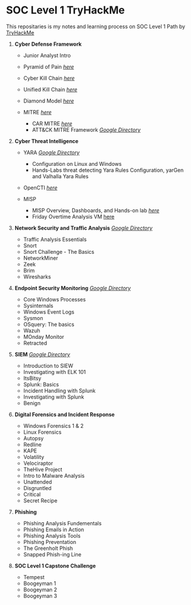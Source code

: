 # SOC Level 1 TryHackMe
This repositaries is my notes and learning process on SOC Level 1 Path by [TryHackMe](https://tryhackme.com/r/paths)

1. **Cyber Defense Framework**
     -  Junior Analyst Intro  
     -  Pyramid of Pain [_here_](https://github.com/KAmii-cxo/Pyramid-of-Pain)
     -  Cyber Kill Chain [_here_](https://github.com/KAmii-cxo/Cyber-Kill-Chain)
     -  Unified Kill Chain [_here_](https://github.com/KAmii-cxo/Unified-Kill-Chain)
     -  Diamond Model [_here_](https://github.com/KAmii-cxo/Diamond-Model)
     -  MITRE [_here_](https://github.com/KAmii-cxo/MITRE-ATT-CK)

         - CAR MITRE [_here_](https://github.com/KAmii-cxo/cyber-analytics-repository)
         - ATT&CK MITRE Framework [_Google Directory_](https://docs.google.com/document/d/1aUVHQrzFAkqdebzNEIKLWSApbIhnS0S9/edit?usp=drive_link&ouid=102943847364636206838&rtpof=true&sd=true)

2. **Cyber Threat Intelligence**
     - YARA [_Google Directory_](https://docs.google.com/document/d/15t-ltxc3rOv8nxS4by9kpoqx9aBmCVlT/edit?usp=drive_link&ouid=102943847364636206838&rtpof=true&sd=true)
        - Configuration on Linux and Windows
        - Hands-Labs threat detecting Yara Rules Configuration, yarGen and Valhalla Yara Rules
     - OpenCTI [_here_](https://github.com/KAmii-cxo/OpenCTI)

     - MISP
        - MISP Overview, Dashboards, and Hands-on lab [_here_](https://github.com/KAmii-cxo/MISP)
        - Friday Overtime Analysis VM [here](https://github.com/KAmii-cxo/Friday-Overtime-Analysis)
  
3. **Network Security and Traffic Analysis** [_Google Directory_](https://drive.google.com/drive/folders/1gklY8wbJSyNy7uBzD4lz0ivO4u5qXnr3?usp=drive_link)
      - Traffic Analysis Essentials
      - Snort
      - Snort Challenge - The Basics
      - NetworkMiner
      - Zeek            
      - Brim            
      - Wiresharks
  
4. **Endpoint Security Monitoring** [_Google Directory_](https://drive.google.com/drive/folders/1-_d2HBVCcWWXjyCyEAJMjfZLFP22YGPV?usp=drive_link)
     - Core Windows Processes
     - Sysinternals
     - Windows Event Logs
     - Sysmon
     - OSquery: The basics
     - Wazuh
     - MOnday Monitor
     - Retracted

5. **SIEM** [_Google Directory_](https://drive.google.com/drive/folders/1LC4BPHQCmXeFCQLjRMn-KdSuO2z7lkRn?usp=drive_link)
     - Introduction to SIEW
     - Investigating with ELK 101
     - ItsBitsy
     - Splunk: Basics
     - Incident Handling with Splunk
     - Investigating with Splunk
     - Benign

6. **Digital Forensics and Incident Response**
     - Windows Forensics 1 & 2
     - Linux Forensics
     - Autopsy
     - Redline
     - KAPE
     - Volatility
     - Velociraptor
     - TheHive Project
     - Intro to Malware Analysis
     - Unattended
     - Disgruntled
     - Critical
     - Secret Recipe

7. **Phishing**
     - Phishing Analysis Fundementals
     - Phishing Emails in Action
     - Phishing Analysis Tools
     - Phishing Preventation
     - The Greenholt Phish
     - Snapped Phish-ing Line

8. **SOC Level 1 Capstone Challenge**
     - Tempest
     - Boogeyman 1
     - Boogeyman 2
     - Boogeyman 3

